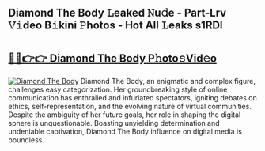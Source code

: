 ## Diamond The Body 𝙻eaked 𝙽u𝚍e - Part-Lrv 𝚅𝚒deo B𝚒kini 𝙿hotos - Hot All 𝙻eaks s1RDl

# <h2><a href="http://ld4y0d.urlbe.top/?page=Diamond+The+Body">🔗🔗👉👉 Diamond The Body P𝚑oto𝚜Vid𝚎o</a></h2>

[![Diamond The Body](https://i.imgur.com/eBuTRDB.gif)](http://ld4y0d.urlbe.top/?page=Diamond+The+Body)
Diamond The Body, an enigmatic and complex figure, challenges easy categorization. Her groundbreaking style of online communication has enthralled and infuriated spectators, igniting debates on ethics, self-representation, and the evolving nature of virtual communities. Despite the ambiguity of her future goals, her role in shaping the digital sphere is unquestionable. Boasting unyielding determination and undeniable captivation, Diamond The Body influence on digital media is boundless.
